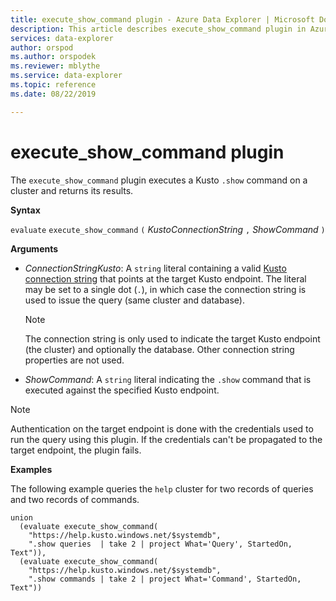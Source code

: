 ```yaml
---
title: execute_show_command plugin - Azure Data Explorer | Microsoft Docs
description: This article describes execute_show_command plugin in Azure Data Explorer.
services: data-explorer
author: orspod
ms.author: orspodek
ms.reviewer: mblythe
ms.service: data-explorer
ms.topic: reference
ms.date: 08/22/2019

---
```

# execute_show_command plugin

The `execute_show_command` plugin executes a Kusto `.show` command
on a cluster and returns its results.

**Syntax**

`evaluate` `execute_show_command` `(` *KustoConnectionString* `,` *ShowCommand* `)`

**Arguments**

* *ConnectionStringKusto*: A `string` literal containing a valid
  [Kusto connection string](../api/connection-strings/kusto.md) that
  points at the target Kusto endpoint.
  The literal may be set to a single dot (`.`), in which case the connection
  string is used to issue the query (same cluster and database).
  
    > [!NOTE]
    > The connection string is only used to indicate the target Kusto endpoint
    > (the cluster) and optionally the database. Other connection
    > string properties are not used.

* *ShowCommand*: A `string` literal indicating the `.show` command that is executed
  against the specified Kusto endpoint.

> [!NOTE]
> Authentication on the target endpoint is done with the credentials
> used to run the query using this plugin. If the credentials can't be propagated
> to the target endpoint, the plugin fails.

**Examples**

The following example queries the `help` cluster for two records of queries
and two records of commands.

```
union
  (evaluate execute_show_command(
    "https://help.kusto.windows.net/$systemdb",
    ".show queries  | take 2 | project What='Query', StartedOn, Text")),
  (evaluate execute_show_command(
    "https://help.kusto.windows.net/$systemdb",
    ".show commands | take 2 | project What='Command', StartedOn, Text"))
```